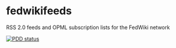 # fedwikifeeds
RSS 2.0 feeds and OPML subscription lists for the FedWiki network

[![PDD status](https://www.0pdd.com/svg?name=andrewshell/fedwikifeeds)](https://www.0pdd.com/p?name=andrewshell/fedwikifeeds)
